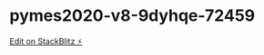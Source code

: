 # pymes2020-v8-9dyhqe-72459

[Edit on StackBlitz ⚡️](https://stackblitz.com/edit/pymes2020-v8-9dyhqe-72459)
